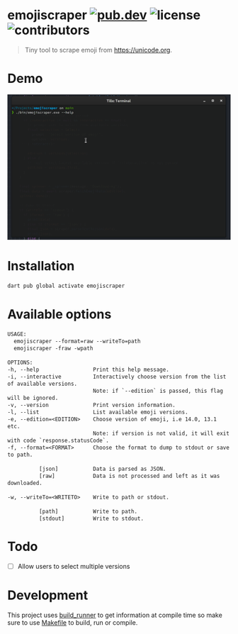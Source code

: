 # emojiscraper [![pub.dev](https://img.shields.io/pub/v/emojiscraper.svg)](https://pub.dev/packages/emojiscraper) ![license](https://img.shields.io/github/license/pjmp/emojiscraper) ![contributors](https://img.shields.io/badge/contributors-welcomed-green)

> Tiny tool to scrape emoji from https://unicode.org.

# Demo

[![A Demo](./demo.gif)](./demo.gif)

# Installation

```bash
dart pub global activate emojiscraper
```

# Available options

```
USAGE:
  emojiscraper --format=raw --writeTo=path
  emojiscraper -fraw -wpath

OPTIONS:
-h, --help                 Print this help message.
-i, --interactive          Interactively choose version from the list of available versions.
                           Note: if `--edition` is passed, this flag will be ignored.
-v, --version              Print version information.
-l, --list                 List available emoji versions.
-e, --edition=<EDITION>    Choose version of emoji, i.e 14.0, 13.1 etc.
                           Note: if version is not valid, it will exit with code `response.statusCode`.
-f, --format=<FORMAT>      Choose the format to dump to stdout or save to path.

          [json]           Data is parsed as JSON.
          [raw]            Data is not processed and left as it was downloaded.

-w, --writeTo=<WRITETO>    Write to path or stdout.

          [path]           Write to path.
          [stdout]         Write to stdout.
```

# Todo

- [ ] Allow users to select multiple versions

# Development

This project uses [build_runner](https://pub.dev/packages/build_runner) to get information at compile time so make sure to use [Makefile](./Makefile) to build, run or compile.

